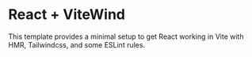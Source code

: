 # React + ViteWind

This template provides a minimal setup to get React working in Vite with HMR, Tailwindcss, and some ESLint rules.